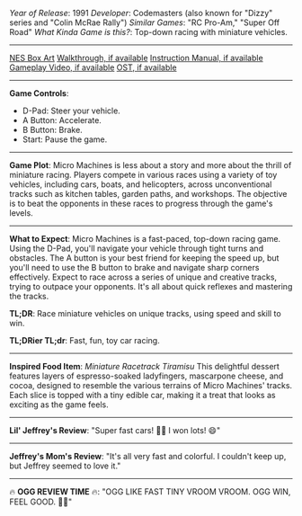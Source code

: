 *Year of Release*: 1991
*Developer*: Codemasters (also known for "Dizzy" series and "Colin McRae Rally")
*Similar Games*: "RC Pro-Am," "Super Off Road"
*What Kinda Game is this?*: Top-down racing with miniature vehicles.

---
[NES Box Art](https://www.google.com/search?tbm=isch&q=NES+Box+Art+Micro+Machines) 
[Walkthrough, if available](https://www.google.com/search?q=Walkthrough+NES+Micro+Machines)
[Instruction Manual, if available](https://www.google.com/search?q=NES+Instruction+Manual+Micro+Machines)
[Gameplay Video, if available](https://www.youtube.com/results?search_query=gameplay+NES+Micro+Machines) 
[OST, if available](https://www.youtube.com/results?search_query=gameplay+NES+Micro+Machines+OST)

- - -
**Game Controls**:
- D-Pad: Steer your vehicle.
- A Button: Accelerate.
- B Button: Brake.
- Start: Pause the game.

- - -
**Game Plot**: 
Micro Machines is less about a story and more about the thrill of miniature racing. Players compete in various races using a variety of toy vehicles, including cars, boats, and helicopters, across unconventional tracks such as kitchen tables, garden paths, and workshops. The objective is to beat the opponents in these races to progress through the game's levels.

- - -
**What to Expect**: 
Micro Machines is a fast-paced, top-down racing game. Using the D-Pad, you'll navigate your vehicle through tight turns and obstacles. The A button is your best friend for keeping the speed up, but you'll need to use the B button to brake and navigate sharp corners effectively. Expect to race across a series of unique and creative tracks, trying to outpace your opponents. It's all about quick reflexes and mastering the tracks.

**TL;DR**:
Race miniature vehicles on unique tracks, using speed and skill to win.

**TL;DRier TL;dr**: 
Fast, fun, toy car racing.

---
**Inspired Food Item**: *Miniature Racetrack Tiramisu*
This delightful dessert features layers of espresso-soaked ladyfingers, mascarpone cheese, and cocoa, designed to resemble the various terrains of Micro Machines' tracks. Each slice is topped with a tiny edible car, making it a treat that looks as exciting as the game feels.

---
**Lil' Jeffrey's Review**: "Super fast cars! 🚗💨 I won lots! 😄"

---
**Jeffrey's Mom's Review**: "It's all very fast and colorful. I couldn't keep up, but Jeffrey seemed to love it."

---
🔥 **OGG REVIEW TIME** 🔥: "OGG LIKE FAST TINY VROOM VROOM. OGG WIN, FEEL GOOD. 🚗🔥"